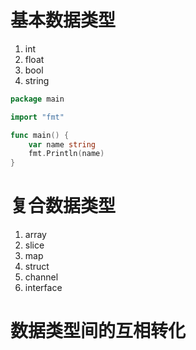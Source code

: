 # 基本数据类型
1. int
2. float
3. bool
4. string

```go
package main

import "fmt"

func main() {
	var name string
	fmt.Println(name)
}

```

# 复合数据类型
1. array
2. slice
3. map
4. struct
5. channel
6. interface


# 数据类型间的互相转化